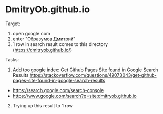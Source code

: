 # DmitryOb.github.io

Target:
1. open google.com
2. enter "Образумов Дмитрий"
3. 1 row in search result comes to this directory (https://dmitryob.github.io/)

Tasks:
1. Add too google index: Get Github Pages Site found in Google Search Results
https://stackoverflow.com/questions/49073043/get-github-pages-site-found-in-google-search-results
- https://search.google.com/search-console
- https://www.google.com/search?q=site:dmitryob.github.io
2. Trying up this result to 1 row
